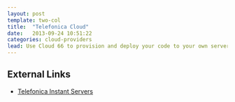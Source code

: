 ```yaml
---
layout: post
template: two-col
title:  "Telefonica Cloud"
date:   2013-09-24 10:51:22
categories: cloud-providers
lead: Use Cloud 66 to provision and deploy your code to your own servers running under your Telefonica Cloud account
---
```





## External Links
<ul>
	<li><a href="https://my.instantservers.telefonica.com/login#" target="_blank">Telefonica Instant Servers</a></li>
</ul>
